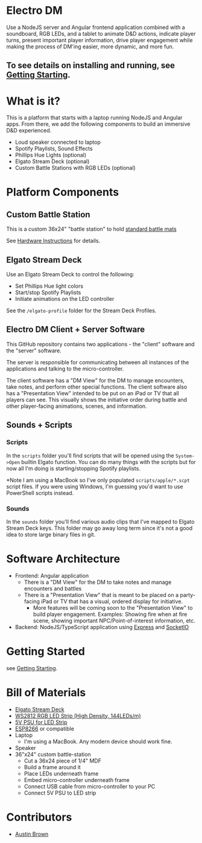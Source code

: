 # Electro DM

Use a NodeJS server and Angular frontend application combined with a soundboard, RGB LEDs, and a tablet to animate D&D actions, indicate player turns, present important player information, drive player engagement while making the process of DM'ing easier, more dynamic, and more fun.

## To see details on installing and running, see [Getting Starting](./docs/GettingStarted.MD).

# What is it?

This is a platform that starts with a laptop running NodeJS and Angular apps. From there, we add the following components to build an immersive D&D experienced.

- Loud speaker connected to laptop
- Spotify Playlists, Sound Effects
- Phillips Hue Lights (optional)
- Elgato Stream Deck (optional)
- Custom Battle Stations with RGB LEDs (optional)

# Platform Components

## Custom Battle Station

This is a custom 36x24" "battle station" to hold [standard battle mats](https://www.amazon.com/gp/product/B085198LF5/ref=ppx_yo_dt_b_search_asin_title?ie=UTF8&psc=1)

See [Hardware Instructions](./docs/HardwareInstructions.MD) for details.

## Elgato Stream Deck

Use an Elgato Stream Deck to control the following:
- Set Phillips Hue light colors
- Start/stop Spotify Playlists
- Initiate animations on the LED controller

See the `/elgato-profile` folder for the Stream Deck Profiles.

## Electro DM Client + Server Software

This GitHub repository contains two applications - the "client" software and the "server" software.

The server is responsible for communicating between all instances of the applications and talking to the micro-controller.

The client software has a "DM View" for the DM to manage encounters, take notes, and perform other special functions. The client software also has a "Presentation View" intended to be put on an iPad or TV that all players can see. This visually shows the initiative order during battle and other player-facing animations, scenes, and information.

## Sounds + Scripts

### Scripts

In the `scripts` folder you'll find scripts that will be opened using the `System->Open` builtin Elgato function. You can do many things with the scripts but for now all I'm doing is starting/stopping Spotify playlists.

*Note I am using a MacBook so I've only populated `scripts/apple/*.scpt` script files. If you were using Windows, I'm guessing you'd want to use PowerShell scripts instead.

### Sounds

In the `sounds` folder you'll find various audio clips that I've mapped to Elgato Stream Deck keys. This folder may go away long term since it's not a good idea to store large binary files in git.

# Software Architecture

- Frontend: Angular application
  - There is a "DM View" for the DM to take notes and manage encounters and battles
  - There is a "Presentation View" that is meant to be placed on a party-facing iPad or TV that has a visual, ordered display for initiative.
    - More features will be coming soon to the "Presentation View" to build player engagement. Examples: Showing fire when at fire scene, showing important NPC/Point-of-interest information, etc.
- Backend: NodeJS/TypeScript application using [Express](https://expressjs.com/) and [SocketIO](https://socket.io/get-started/chat)

# Getting Started

see [Getting Starting](./docs/GettingStarted.MD).

# Bill of Materials

- [Elgato Stream Deck](https://www.amazon.com/gp/product/B06XKNZT1P/ref=ppx_yo_dt_b_search_asin_title?ie=UTF8&psc=1)
- [WS2812 RGB LED Strip (High Density, 144LEDs/m)](https://www.amazon.com/gp/product/B079ZRLMQR/ref=ppx_yo_dt_b_search_asin_title?ie=UTF8&psc=1)
- [5V PSU for LED Strip](https://www.amazon.com/s?k=ws2812+power+supply&ref=nb_sb_noss_1)
- [ESP8266](https://www.amazon.com/gp/product/B07RNX3W9J/ref=ppx_yo_dt_b_search_asin_title?ie=UTF8&psc=1) or compatible
- Laptop
  - I'm using a MacBook. Any modern device should work fine.
- Speaker
- 36"x24" custom battle-station
  - Cut a 36x24 piece of 1/4" MDF
  - Build a frame around it
  - Place LEDs underneath frame
  - Embed micro-controller underneath frame
  - Connect USB cable from micro-controller to your PC
  - Connect 5V PSU to LED strip

# Contributors

- [Austin Brown](mailto:austinbrown2500@gmail.com)


